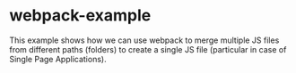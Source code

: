 # webpack-example

This example shows how we can use webpack to merge multiple JS files from different paths (folders) to create a single JS file (particular in case of Single Page Applications).
